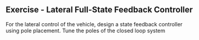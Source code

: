 ## Exercise - Lateral Full-State Feedback Controller ##

For the lateral control of the vehicle, design a state feedback controller using pole placement. Tune the poles of the closed loop system
